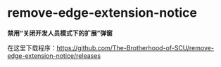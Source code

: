 # remove-edge-extension-notice

**禁用“关闭开发人员模式下的扩展”弹窗**

在这里下载程序：https://github.com/The-Brotherhood-of-SCU/remove-edge-extension-notice/releases